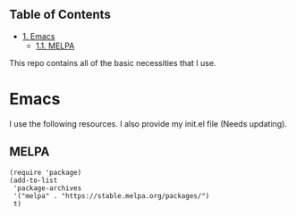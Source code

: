 <div id="table-of-contents">
<h2>Table of Contents</h2>
<div id="text-table-of-contents">
<ul>
<li><a href="#sec-1">1. Emacs</a>
<ul>
<li><a href="#sec-1-1">1.1. MELPA</a></li>
</ul>
</li>
</ul>
</div>
</div>

This repo contains all of the basic necessities that I use.

# Emacs<a id="sec-1" name="sec-1"></a>

I use the following resources. I also provide my init.el file (Needs updating).

## MELPA<a id="sec-1-1" name="sec-1-1"></a>

    (require 'package)
    (add-to-list
     'package-archives
     '("melpa" . "https://stable.melpa.org/packages/")
     t)